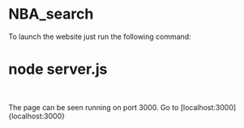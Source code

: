 # NBA_search

To launch the website just run the following command:

<h1>node server.js</h1>
<br>

The page can be seen running on port 3000. Go to [localhost:3000]{localhost:3000}</a>
